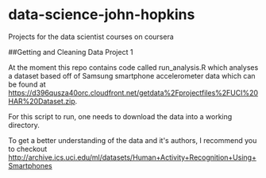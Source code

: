 data-science-john-hopkins
=========================

Projects for the data scientist courses on coursera

##Getting and Cleaning Data Project 1 

At the moment this repo contains code called run_analysis.R which analyses a dataset based off of Samsung smartphone accelerometer data which can be found at https://d396qusza40orc.cloudfront.net/getdata%2Fprojectfiles%2FUCI%20HAR%20Dataset.zip.

For this script to run, one needs to download the data into a working directory. 

To get a better understanding of the data and it's authors, I recommend you to checkout http://archive.ics.uci.edu/ml/datasets/Human+Activity+Recognition+Using+Smartphones

